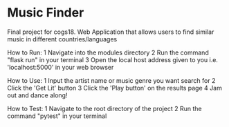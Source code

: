 # Music Finder
Final project for cogs18. Web Application that allows users to find similar music in different countries/languages

How to Run:
1 Navigate into the modules directory
2 Run the command "flask run" in your terminal
3 Open the local host address given to you i.e. 'localhost:5000' in your web browser

How to Use:
1 Input the artist name or music genre you want search for
2 Click the 'Get Lit' button
3 Click the 'Play button' on the results page
4 Jam out and dance along!

How to Test:
1 Navigate to the root directory of the project
2 Run the command "pytest" in your terminal

